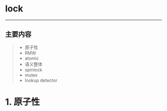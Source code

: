 # lock
---
## 主要内容
>* 原子性
>* RMW
>* atomic
>* 语义整体
>* spinlock
>* mutex
>* lookup detector


# 1. 原子性


